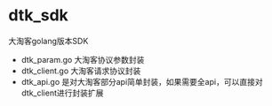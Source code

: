 # dtk_sdk
大淘客golang版本SDK

* dtk_param.go 大淘客协议参数封装
* dtk_client.go 大淘客请求协议封装
* dtk_api.go 是对大淘客部分api简单封装，如果需要全api，可以直接对dtk_client进行封装扩展

